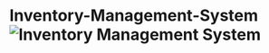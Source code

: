 # Inventory-Management-System![Inventory Management System](https://user-images.githubusercontent.com/90233512/174282233-b2b667fa-46ef-4e46-b7a4-09110b023fd6.png)
